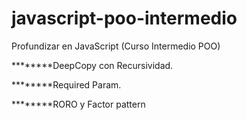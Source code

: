 # javascript-poo-intermedio
Profundizar en JavaScript (Curso Intermedio POO)

********DeepCopy con Recursividad.

********Required Param.

********RORO y Factor pattern
